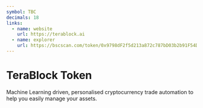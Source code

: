 ```yaml
---
symbol: TBC
decimals: 18
links:
  - name: website
    url: https://terablock.ai
  - name: explorer
    url: https://bscscan.com/token/0x9798dF2f5d213a872c787bD03b2b91F54D0D04A1
---
```


# TeraBlock Token

Machine Learning driven, personalised cryptocurrency trade automation to help you easily manage your assets.
